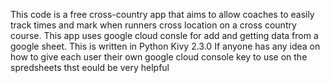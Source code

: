 This code is a free cross-country app that aims to allow coaches to easily track times and mark when runners cross location on a cross country course.
This app uses google cloud consle for add and getting data from a google sheet.
This is written in Python Kivy 2.3.0
If anyone has any idea on how to give each user their own google cloud console key to use on the spredsheets thst eould be very helpful
